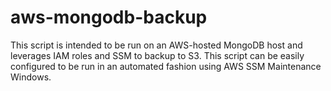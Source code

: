 # aws-mongodb-backup

This script is intended to be run on an AWS-hosted MongoDB host and leverages IAM roles and SSM to backup to S3. This script can be easily configured to be run in an automated fashion using AWS SSM Maintenance Windows.
